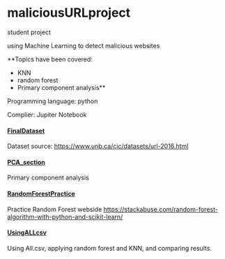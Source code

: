 # maliciousURLproject

 student project

 using Machine Learning to detect malicious websites
 

 **Topics have been covered: 
 - KNN
 - random forest
 - Primary component analysis** 

Programming language: python

Complier: Jupiter Notebook

#### [FinalDataset](../master/FinalDataset) 
Dataset source:
https://www.unb.ca/cic/datasets/url-2016.html


#### [PCA_section](../master/PCA_section)
Primary component analysis


#### [RandomForestPractice](../master/RandomForestPractice) 
Practice Random Forest webside
https://stackabuse.com/random-forest-algorithm-with-python-and-scikit-learn/


#### [UsingALLcsv](../master/UsingALLcsv)
Using All.csv, applying random forest and KNN, and comparing results.

